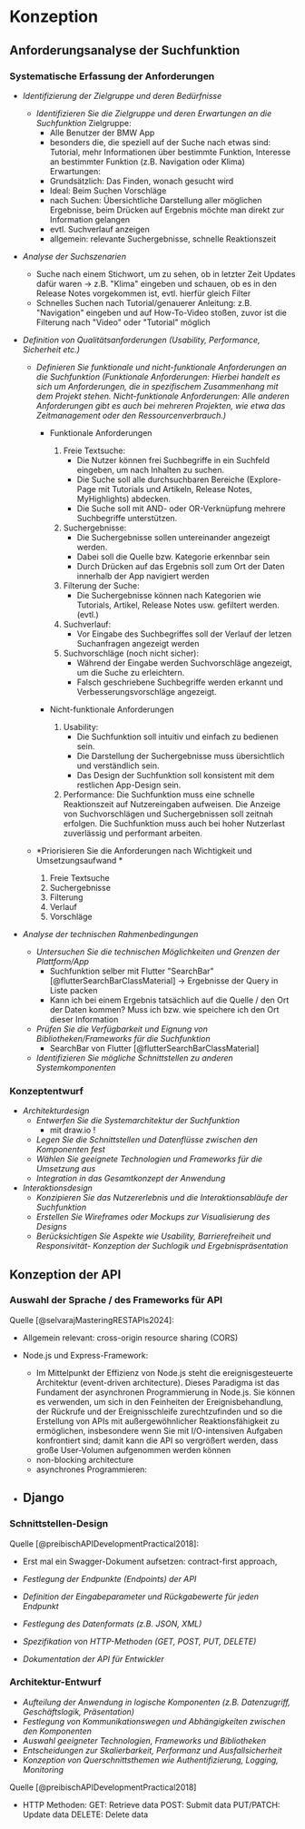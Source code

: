 # Konzeption

## Anforderungsanalyse der Suchfunktion

### Systematische Erfassung der Anforderungen

- *Identifizierung der Zielgruppe und deren Bedürfnisse*
    - *Identifizieren Sie die Zielgruppe und deren Erwartungen an die Suchfunktion*
        Zielgruppe:
        - Alle Benutzer der BMW App
        - besonders die, die speziell auf der Suche nach etwas sind: Tutorial, mehr Informationen über bestimmte Funktion, Interesse an bestimmter Funktion (z.B. Navigation oder Klima)
        Erwartungen:
        - Grundsätzlich: Das Finden, wonach gesucht wird
        - Ideal: Beim Suchen Vorschläge
        - nach Suchen: Übersichtliche Darstellung aller möglichen Ergebnisse, beim Drücken auf Ergebnis möchte man direkt zur Information gelangen
        - evtl. Suchverlauf anzeigen
        - allgemein: relevante Suchergebnisse, schnelle Reaktionszeit

- *Analyse der Suchszenarien*
    - Suche nach einem Stichwort, um zu sehen, ob in letzter Zeit Updates dafür waren -> z.B. "Klima" eingeben und schauen, ob es in den Release Notes vorgekommen ist, evtl. hierfür gleich Filter
    - Schnelles Suchen nach Tutorial/genauerer Anleitung: z.B. "Navigation" eingeben und auf How-To-Video stoßen, zuvor ist die Filterung nach "Video" oder "Tutorial" möglich
    
- *Definition von Qualitätsanforderungen (Usability, Performance, Sicherheit etc.)*

    - *Definieren Sie funktionale und nicht-funktionale Anforderungen an die Suchfunktion (Funktionale Anforderungen: Hierbei handelt es sich um Anforderungen, die in spezifischem Zusammenhang mit dem Projekt stehen. Nicht-funktionale Anforderungen: Alle anderen Anforderungen gibt es auch bei mehreren Projekten, wie etwa das Zeitmanagement oder den Ressourcenverbrauch.)*
        - Funktionale Anforderungen
            1. Freie Textsuche:
                - Die Nutzer können frei Suchbegriffe in ein Suchfeld eingeben, um nach Inhalten zu suchen.
                - Die Suche soll alle durchsuchbaren Bereiche (Explore-Page mit Tutorials und Artikeln, Release Notes, MyHighlights) abdecken.
                - Die Suche soll mit AND- oder OR-Verknüpfung mehrere Suchbegriffe unterstützen.
            2. Suchergebnisse:
                - Die Suchergebnisse sollen untereinander angezeigt werden.
                - Dabei soll die Quelle bzw. Kategorie erkennbar sein
                - Durch Drücken auf das Ergebnis soll zum Ort der Daten innerhalb der App navigiert werden
            3. Filterung der Suche:
                - Die Suchergebnisse können nach Kategorien wie Tutorials, Artikel, Release Notes usw. gefiltert werden. (evtl.)
            4. Suchverlauf:
                - Vor Eingabe des Suchbegriffes soll der Verlauf der letzen Suchanfragen angezeigt werden
            5. Suchvorschläge (noch nicht sicher):
                - Während der Eingabe werden Suchvorschläge angezeigt, um die Suche zu erleichtern.
                - Falsch geschriebene Suchbegriffe werden erkannt und Verbesserungsvorschläge angezeigt.

        - Nicht-funktionale Anforderungen
            1. Usability:
                - Die Suchfunktion soll intuitiv und einfach zu bedienen sein.
                - Die Darstellung der Suchergebnisse muss übersichtlich und verständlich sein.
                - Das Design der Suchfunktion soll konsistent mit dem restlichen App-Design sein.
            2. Performance:
                Die Suchfunktion muss eine schnelle Reaktionszeit auf Nutzereingaben aufweisen.
                Die Anzeige von Suchvorschlägen und Suchergebnissen soll zeitnah erfolgen.
                Die Suchfunktion muss auch bei hoher Nutzerlast zuverlässig und performant arbeiten.

    - *Priorisieren Sie die Anforderungen nach Wichtigkeit und Umsetzungsaufwand *  
        1. Freie Textsuche
        2. Suchergebnisse
        3. Filterung
        4. Verlauf
        5. Vorschläge

- *Analyse der technischen Rahmenbedingungen*
    - *Untersuchen Sie die technischen Möglichkeiten und Grenzen der Plattform/App*
        - Suchfunktion selber mit Flutter "SearchBar" [@flutterSearchBarClassMaterial] -> Ergebnisse der Query in Liste packen
        - Kann ich bei einem Ergebnis tatsächlich auf die Quelle / den Ort der Daten kommen? Muss ich bzw. wie speichere ich den Ort dieser Information
    - *Prüfen Sie die Verfügbarkeit und Eignung von Bibliotheken/Frameworks für die Suchfunktion*
        - SearchBar von Flutter [@flutterSearchBarClassMaterial]
    - *Identifizieren Sie mögliche Schnittstellen zu anderen Systemkomponenten*

### Konzeptentwurf 

- *Architekturdesign*
    - *Entwerfen Sie die Systemarchitektur der Suchfunktion*
        - mit draw.io !
    - *Legen Sie die Schnittstellen und Datenflüsse zwischen den Komponenten fest*
    - *Wählen Sie geeignete Technologien und Frameworks für die Umsetzung aus*
    - *Integration in das Gesamtkonzept der Anwendung*
- *Interaktionsdesign*
    - *Konzipieren Sie das Nutzererlebnis und die Interaktionsabläufe der Suchfunktion*
    - *Erstellen Sie Wireframes oder Mockups zur Visualisierung des Designs*
    - *Berücksichtigen Sie Aspekte wie Usability, Barrierefreiheit und Responsivität- Konzeption der Suchlogik und Ergebnispräsentation*

## Konzeption der API

### Auswahl der Sprache / des Frameworks für API
Quelle [@selvarajMasteringRESTAPIs2024]:
- Allgemein relevant: cross-origin resource sharing (CORS)

- Node.js und Express-Framework:
    - Im Mittelpunkt der Effizienz von Node.js steht die ereignisgesteuerte Architektur (event-driven architecture). Dieses Paradigma ist das Fundament der asynchronen Programmierung in Node.js. Sie können es verwenden, um sich in den Feinheiten der Ereignisbehandlung, der Rückrufe und der Ereignisschleife zurechtzufinden und so die Erstellung von APIs mit außergewöhnlicher Reaktionsfähigkeit zu ermöglichen, insbesondere wenn Sie mit I/O-intensiven Aufgaben konfrontiert sind; damit kann die API so vergrößert werden, dass große User-Volumen aufgenommen werden können
    - non-blocking architecture
    - asynchrones Programmieren: 
- Django
    -

### Schnittstellen-Design

Quelle [@preibischAPIDevelopmentPractical2018]:
- Erst mal ein Swagger-Dokument aufsetzen: contract-first approach, 

- *Festlegung der Endpunkte (Endpoints) der API*
- *Definition der Eingabeparameter und Rückgabewerte für jeden Endpunkt*
- *Festlegung des Datenformats (z.B. JSON, XML)*
- *Spezifikation von HTTP-Methoden (GET, POST, PUT, DELETE)*
- *Dokumentation der API für Entwickler*

### Architektur-Entwurf

- *Aufteilung der Anwendung in logische Komponenten (z.B. Datenzugriff, Geschäftslogik, Präsentation)*
- *Festlegung von Kommunikationswegen und Abhängigkeiten zwischen den Komponenten*
- *Auswahl geeigneter Technologien, Frameworks und Bibliotheken*
- *Entscheidungen zur Skalierbarkeit, Performanz und Ausfallsicherheit*
- *Konzeption von Querschnittsthemen wie Authentifizierung, Logging, Monitoring*

Quelle [@preibischAPIDevelopmentPractical2018]
- HTTP Methoden: GET: Retrieve data     POST: Submit data       PUT/PATCH: Update data      DELETE: Delete data


